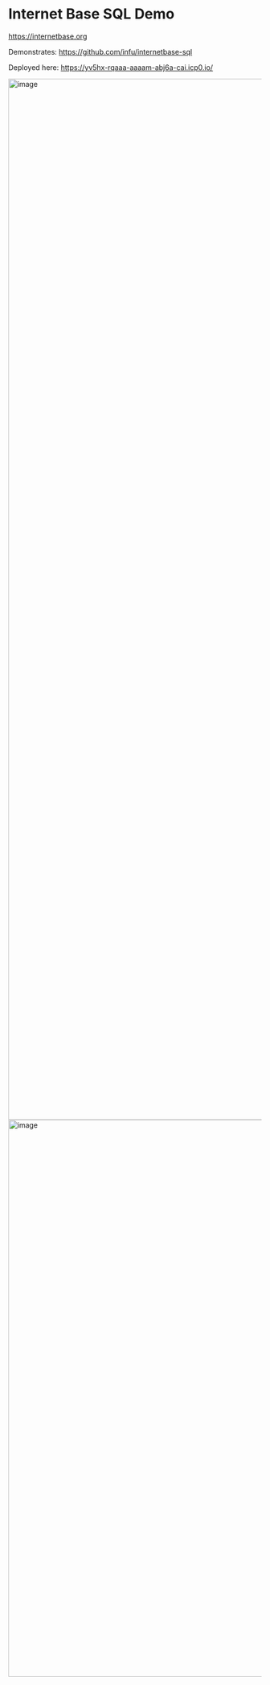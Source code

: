 # Internet Base SQL Demo

https://internetbase.org

Demonstrates: https://github.com/infu/internetbase-sql

Deployed here: https://yv5hx-rqaaa-aaaam-abj6a-cai.icp0.io/

<img width="2071" alt="image" src="https://github.com/infu/internetbase-sql-demo/assets/24810/537a70ad-36bf-4b53-8fd0-e77200e1cf8c">

<img width="1108" alt="image" src="https://github.com/infu/internetbase-sql-demo/assets/24810/a708f79c-27fa-4e66-8291-4fb5a5c9b6e4">

